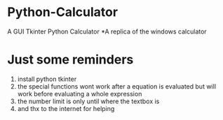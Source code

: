 # Python-Calculator
A GUI Tkinter Python Calculator
*A replica of the windows calculator

# Just some reminders
1. install python tkinter
2. the special functions wont work after a equation is evaluated but will work before evaluating a whole expression
3. the number limit is only until where the textbox is
4. and thx to the internet for helping
